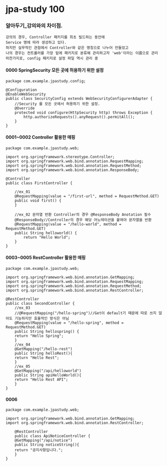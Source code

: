 # jpa-study 100
### 알아두기_강의와의 차이점.
    강의의 경우, Controller 패키지를 최초 빌드하는 동안에
    Service 명에 따라 생성하고 있다. 
    하지만 실무적인 관점에서 Controller와 같은 명칭으로 나누어 만들었고
    나의 경우는 컨트롤러를 가장 밑에 패키지로 분류해 관리하고자 'web'이라는 이름으로 관리
    마찬가지로, config 패키지로 설정 파일 역시 관리 중

#### 0000 SpringSecurity 모든 곳에 허용하기 위한 설정    
    package com.example.jpastudy.config;    

    @Configuration
    @EnableWebSecurity
    public class SecurityConfig extends WebSecurityConfigurerAdapter {
        //Security 를 모든 곳에서 허용하기 위한 설정.
        @Override
        protected void configure(HttpSecurity http) throws Exception {
            http.authorizeRequests().anyRequest().permitAll();
        }
    }
#### 0001~0002 Controller 활용한 매핑
    package com.example.jpastudy.web;

    import org.springframework.stereotype.Controller;
    import org.springframework.web.bind.annotation.RequestMapping;
    import org.springframework.web.bind.annotation.RequestMethod;
    import org.springframework.web.bind.annotation.ResponseBody;
        
    @Controller
    public class FirstController {
    
        //ex_01
        @RequestMapping(value = "/first-url", method = RequestMethod.GET)
        public void first() {
        }
    
        //ex_02 문자열 반환 Controller의 경우 @ResponseBody Anotation 필수
        @ResponseBody//Controller의 경우 해당 어노테이션을 붙여야 문자열을 반환
        @RequestMapping(value = "/hello-world", method = RequestMethod.GET)
        public String helloworld() {
            return "Hello World";
        }
    }
#### 0003~0005 RestController 활용한 매핑
    package com.example.jpastudy.web;

    import org.springframework.web.bind.annotation.GetMapping;
    import org.springframework.web.bind.annotation.RequestMapping;
    import org.springframework.web.bind.annotation.RequestMethod;
    import org.springframework.web.bind.annotation.RestController;
    
    @RestController
    public class SecondController {
        //ex_03
        //@RequestMapping("/hello-spring")//Get이 default기 때문에 따로 쓰지 않아도 기능하지만 효율적인 방식은 아님
        @RequestMapping(value = "/hello-spring", method = RequestMethod.GET)
        public String hellospring() {
        return "Hello Spring";
        }
        //ex_04
        @GetMapping("/hello-rest")
        public String helloRest(){
        return "Hello Rest";
        }
        //ex_05
        @GetMapping("/api/helloworld")
        public String apiHelloWorld(){
        return "Hello Rest API";
        }
    }
#### 0006
    package com.example.jpastudy.web;
    
    import org.springframework.web.bind.annotation.GetMapping;
    import org.springframework.web.bind.annotation.RestController;
    
        @RestController
        public class ApiNoticeController {
        @GetMapping("/api/notice")
        public String noticeString(){
        return "공지사항입니다.";
        }
    }

